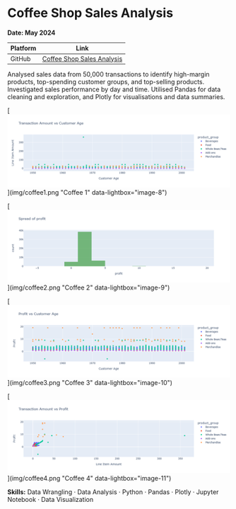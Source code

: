 # Coffee Shop Sales Analysis

**Date: May 2024**

| Platform      | Link                                                                                                                                    |
|---------------|-----------------------------------------------------------------------------------------------------------------------------------------|
| GitHub        | [Coffee Shop Sales Analysis](https://github.com/PinarGib/Coffee-Shop-Sales)                                                             |




Analysed sales data from 50,000 transactions to identify high-margin products, top-spending customer groups, and top-selling products. Investigated sales performance by day and time. Utilised Pandas for data cleaning and exploration, and Plotly for visualisations and data summaries.

[![Coffee1](img/coffee1.png)](img/coffee1.png "Coffee 1" data-lightbox="image-8")

[![Coffee2](img/coffee2.png)](img/coffee2.png "Coffee 2" data-lightbox="image-9")

[![Coffee3](img/coffee3.png)](img/coffee3.png "Coffee 3" data-lightbox="image-10")

[![Coffee4](img/coffee4.png)](img/coffee4.png "Coffee 4" data-lightbox="image-11")


**Skills:**  Data Wrangling · Data Analysis · Python · Pandas · Plotly · Jupyter Notebook · Data Visualization
